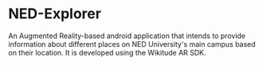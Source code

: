 # NED-Explorer

An Augmented Reality-based android application that intends to provide information about different places on NED University's main campus based on their location.
It is developed using the Wikitude AR SDK.
